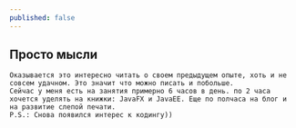 ```yaml
---
published: false
---
```

## Просто мысли




	Оказывается это интересно читать о своем предыдущем опыте, хоть и не совсем удачном. Это значит что можно писать и побольше. 
	Сейчас у меня есть на занятия примерно 6 часов в день. по 2 часа хочется уделять на книжки: JavaFX и JavaEE. Еще по полчаса на блог и на развитие слепой печати. 
    P.S.: Снова появился интерес к кодингу))
